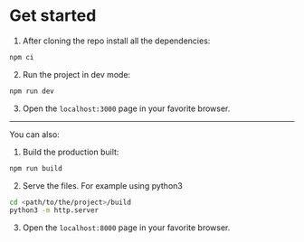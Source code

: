 # Get started

1. After cloning the repo install all the dependencies:
```bash
npm ci
```
2. Run the project in dev mode:
```bash
npm run dev
```
3. Open the `localhost:3000` page in your favorite browser.

---

You can also:
1. Build the production built:
```bash
npm run build
```
2. Serve the files. For example using python3
```bash
cd <path/to/the/project>/build
python3 -m http.server
```
3. Open the `localhost:8000` page in your favorite browser.
